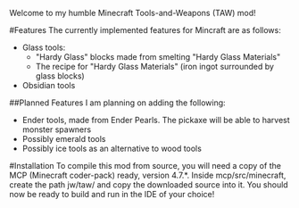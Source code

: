 Welcome to my humble Minecraft Tools-and-Weapons (TAW) mod!

#Features
The currently implemented features for Mincraft are as follows:
* Glass tools:
  * "Hardy Glass" blocks made from smelting "Hardy Glass Materials"
  * The recipe for "Hardy Glass Materials" (iron ingot surrounded by glass blocks)
* Obsidian tools

##Planned Features
I am planning on adding the following:
* Ender tools, made from Ender Pearls. The pickaxe will be able to harvest monster spawners
* Possibly emerald tools 
* Possibly ice tools as an alternative to wood tools

#Installation
To compile this mod from source, you will need a copy of the MCP (Minecraft coder-pack) ready,
version 4.7.*. Inside mcp/src/minecraft, create the path jw/taw/ and copy the downloaded source into it.
You should now be ready to build and run in the IDE of your choice!